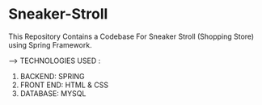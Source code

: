 # Sneaker-Stroll

This Repository Contains a Codebase For Sneaker Stroll (Shopping Store) using Spring Framework.

--> TECHNOLOGIES USED : 
1) BACKEND: SPRING
2) FRONT END: HTML & CSS
3) DATABASE: MYSQL
